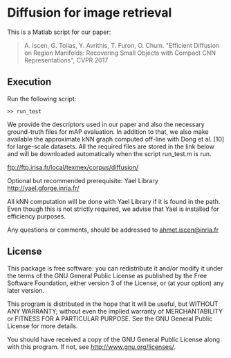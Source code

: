 # Diffusion for image retrieval

This is a Matlab script for our paper:

> A. Iscen, G. Tolias, Y. Avrithis, T. Furon, O. Chum. "Efficient Diffusion on Region Manifolds: Recovering Small Objects with Compact CNN Representations", CVPR 2017

## Execution
Run the following script:
```
>> run_test
```

We provide the descriptors used in our paper and also the necessary ground-truth files for mAP evaluation.
In addition to that, we also make available the approximate kNN graph computed off-line with Dong et al. [10] for large-scale datasets. All the required files are stored in the link below and will be downloaded automatically when the script run_test.m is run. 

ftp://ftp.irisa.fr/local/texmex/corpus/diffusion/

Optional but recommended prerequisite:
Yael Library
http://yael.gforge.inria.fr/

All kNN computation will be done with Yael Library if it is found in the path. Even though this is not strictly required, we advise that Yael is installed for efficiency purposes.

Any questions or comments, should be addressed to ahmet.iscen@inria.fr


## License

This package is free software: you can redistribute it and/or modify it under the terms of the GNU General Public License as published by the Free Software Foundation, either version 3 of the License, or (at your option) any later version.

This program is distributed in the hope that it will be useful, but WITHOUT ANY WARRANTY; without even the implied warranty of MERCHANTABILITY or FITNESS FOR A PARTICULAR PURPOSE. See the GNU General Public License for more details.

You should have received a copy of the GNU General Public License along with this program. If not, see http://www.gnu.org/licenses/.
